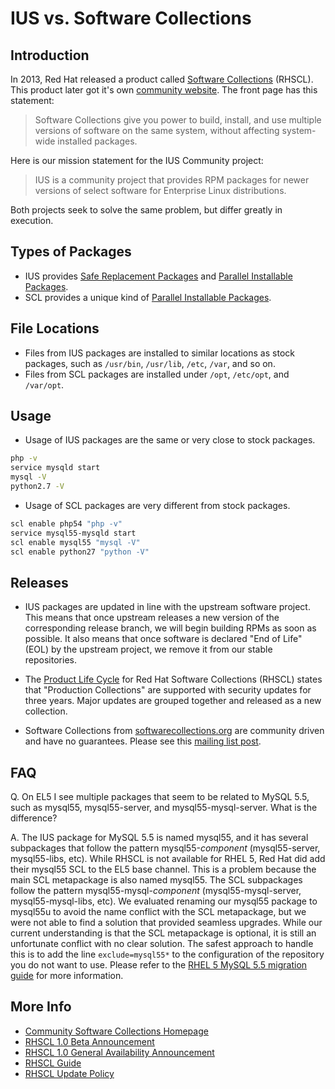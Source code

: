 # IUS vs. Software Collections

## Introduction

In 2013, Red Hat released a product called [Software Collections][1] (RHSCL).
This product later got it's own [community website][2].  The front page has
this statement:

> Software Collections give you power to build, install, and use multiple
> versions of software on the same system, without affecting system-wide
> installed packages.

Here is our mission statement for the IUS Community project:

> IUS is a community project that provides RPM packages for newer versions of
> select software for Enterprise Linux distributions.

Both projects seek to solve the same problem, but differ greatly in execution.

## Types of Packages

* IUS provides [Safe Replacement Packages][3] and [Parallel Installable
Packages][4].
* SCL provides a unique kind of [Parallel Installable Packages][4].

## File Locations

* Files from IUS packages are installed to similar locations as stock packages,
such as `/usr/bin`, `/usr/lib`, `/etc`, `/var`, and so on.
* Files from SCL packages are installed under `/opt`, `/etc/opt`, and
`/var/opt`.

## Usage

* Usage of IUS packages are the same or very close to stock packages.

```bash
php -v
service mysqld start
mysql -V
python2.7 -V
```

* Usage of SCL packages are very different from stock packages.

```bash
scl enable php54 "php -v"
service mysql55-mysqld start
scl enable mysql55 "mysql -V"
scl enable python27 "python -V"
```

## Releases

* IUS packages are updated in line with the upstream software project.  This
means that once upstream releases a new version of the corresponding release
branch, we will begin building RPMs as soon as possible.  It also means that
once software is declared "End of Life" (EOL) by the upstream project, we
remove it from our stable repositories.

* The [Product Life Cycle][5] for Red Hat Software Collections (RHSCL) states
that "Production Collections" are supported with security updates for three
years.  Major updates are grouped together and released as a new collection.

* Software Collections from [softwarecollections.org][6] are community driven
and have no guarantees.  Please see this [mailing list post][7].

## FAQ

Q. On EL5 I see multiple packages that seem to be related to MySQL 5.5, such as
mysql55, mysql55-server, and mysql55-mysql-server.  What is the difference?

A. The IUS package for MySQL 5.5 is named mysql55, and it has several
subpackages that follow the pattern mysql55-_component_ (mysql55-server,
mysql55-libs, etc).  While RHSCL is not available for RHEL 5, Red Hat did add
their mysql55 SCL to the EL5 base channel.  This is a problem because the main
SCL metapackage is also named mysql55.  The SCL subpackages follow the pattern
mysql55-mysql-_component_ (mysql55-mysql-server, mysql55-mysql-libs, etc).  We
evaluated renaming our mysql55 package to mysql55u to avoid the name conflict
with the SCL metapackage, but we were not able to find a solution that provided
seamless upgrades.  While our current understanding is that the SCL metapackage
is optional, it is still an unfortunate conflict with no clear solution.  The
safest approach to handle this is to add the line `exclude=mysql55*` to the
configuration of the repository you do not want to use.  Please refer to the
[RHEL 5 MySQL 5.5 migration guide][8] for more information.

## More Info

* [Community Software Collections Homepage][9]
* [RHSCL 1.0 Beta Announcement][10]
* [RHSCL 1.0 General Availability Announcement][11]
* [RHSCL Guide][12]
* [RHSCL Update Policy][13]

[1]: https://www.redhat.com/en/about/press-releases/red-hat-extends-red-hat-enterprise-linux-platform-with-latest-versions-of-popular-programming-languages-and-databases
[2]: https://developerblog.redhat.com/2014/04/08/announcing-softwarecollections-org/
[3]: SafeRepo.md#safe-replacement-package
[4]: SafeRepo.md#parallel-installable-package
[5]: https://access.redhat.com/support/policy/updates/rhscl/
[6]: https://www.softwarecollections.org
[7]: https://www.redhat.com/archives/sclorg/2014-November/msg00005.html
[8]: https://access.redhat.com/documentation/en-US/Red_Hat_Enterprise_Linux/5/html/Deployment_Guide/ch-Migrating_from_MySQL_5.0_to_MySQL_5.5.html
[9]: https://www.softwarecollections.org
[10]: https://www.redhat.com/about/news/archive/2013/6/red-hat-software-collections-1.0-beta-now-available
[11]: https://developerblog.redhat.com/2013/09/12/rhscl1-ga/
[12]: https://access.redhat.com/site/documentation/en-US/Red_Hat_Developer_Toolset/1/html/Software_Collections_Guide/
[13]: https://access.redhat.com/support/policy/updates/rhscl/
